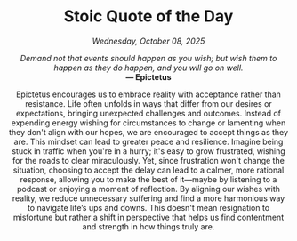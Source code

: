 <h1 align="center">Stoic Quote of the Day</h1>
<p align="center"><em><!--START_SECTION:current-date-->
Wednesday, October 08, 2025
<!--END_SECTION:current-date--></em></p>
<p align="center">
    <em><!--START_SECTION:quote-text-->
Demand not that events should happen as you wish; but wish them to happen as they do happen, and you will go on well.
<!--END_SECTION:quote-text--></em><br>
    <strong>— <!--START_SECTION:quote-author-->
Epictetus
<!--END_SECTION:quote-author--></strong>
</p>

<p align="center" style="max-width:600px;margin:0 auto;">
<!--START_SECTION:quote-interpretation-->
Epictetus encourages us to embrace reality with acceptance rather than resistance. Life often unfolds in ways that differ from our desires or expectations, bringing unexpected challenges and outcomes. Instead of expending energy wishing for circumstances to change or lamenting when they don't align with our hopes, we are encouraged to accept things as they are. This mindset can lead to greater peace and resilience. Imagine being stuck in traffic when you're in a hurry; it's easy to grow frustrated, wishing for the roads to clear miraculously. Yet, since frustration won't change the situation, choosing to accept the delay can lead to a calmer, more rational response, allowing you to make the best of it—maybe by listening to a podcast or enjoying a moment of reflection. By aligning our wishes with reality, we reduce unnecessary suffering and find a more harmonious way to navigate life’s ups and downs. This doesn't mean resignation to misfortune but rather a shift in perspective that helps us find contentment and strength in how things truly are.
<!--END_SECTION:quote-interpretation-->
</p>
